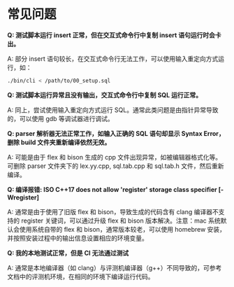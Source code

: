 # 常见问题

**Q: 测试脚本运行 insert 正常，但在交互式命令行中复制 insert 语句运行时会卡出。**

A: 部分 insert 语句较长，在交互式命令行无法工作，可以使用输入重定向方式运行，如：

```bash
./bin/cli < /path/to/00_setup.sql
```

**Q: 测试脚本运行异常且没有输出，交互式命令行中复制 SQL 运行正常。**

A: 同上，尝试使用输入重定向方式运行 SQL。通常此类问题是由指针异常导致的，可以使用 gdb 等调试器进行调试。

**Q: parser 解析器无法正常工作，如输入正确的 SQL 语句却显示 Syntax Error，删除 build 文件夹重新编译依然无效。**

A: 可能是由于 flex 和 bison 生成的 cpp 文件出现异常，如被编辑器格式化等。可删除 parser 文件夹下的 lex.yy.cpp, sql.tab.cpp 和 sql.tab.h 文件，然后重新编译。

**Q: 编译报错: ISO C++17 does not allow 'register' storage class specifier [-Wregister]**

A: 通常是由于使用了旧版 flex 和 bison，导致生成的代码含有 clang 编译器不支持的 register 关键词，可以通过升级 flex 和 bison 版本解决。注意：mac 系统默认会使用系统自带的 flex 和 bison，通常版本较老，可以使用 homebrew 安装，并按照安装过程中的输出信息设置相应的环境变量。

**Q: 我的本地测试正常，但是 CI 无法通过测试**

A: 通常是本地编译器（如 clang）与评测机编译器（g++）不同导致的，可参考文档中的评测机环境，在相同的环境下编译运行代码。
